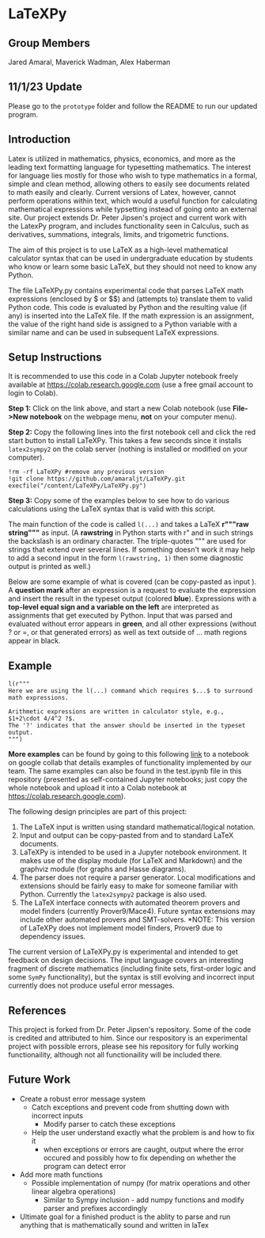 # LaTeXPy

## Group Members
Jared Amaral,  Maverick Wadman, Alex Haberman

## 11/1/23 Update
Please go to the ``prototype`` folder and follow the README to run our updated program.

## Introduction
Latex is utilized in mathematics, physics, economics, and more as the leading text formatting language for typesetting mathematics. The interest for language lies mostly for those who wish to type mathematics in a formal, simple and clean method, allowing others to easily see documents related to math easily and clearly. Current versions of Latex, however, cannot perform operations within text, which would a useful function for calculating mathematical expressions while typsetting instead of going onto an external site. Our project extends Dr. Peter Jipsen's project and current work with the LatexPy program, and includes functionality seen in Calculus, such as derivatives, summations, integrals, limits, and trigometric functions. 

The aim of this project is to use LaTeX as a high-level mathematical calculator syntax 
that can be used in undergraduate education by students who know or learn some basic LaTeX, 
but they should not need to know any Python.

The file LaTeXPy.py contains experimental code that parses LaTeX math expressions (enclosed 
by $ or $$) and (attempts to) translate them to valid Python code. This code is evaluated by 
Python and the resulting value (if any) is inserted into the LaTeX file. If the math expression
is an assignment, the value of the right hand side is assigned to a Python variable with
a similar name and can be used in subsequent LaTeX expressions.

## Setup Instructions
It is recommended to use this code in a Colab Jupyter notebook freely available at 
https://colab.research.google.com (use a free gmail account to login to Colab).

**Step 1:** Click on the link above, and start a new Colab notebook (use **File->New notebook** on the webpage menu, **not** on your computer menu).

**Step 2:** Copy the following lines into the first notebook cell and click the red start button to install LaTeXPy. This takes a few seconds since it installs `latex2sympy2` on the colab server (nothing is installed or modified on your computer).
```
!rm -rf LaTeXPy #remove any previous version
!git clone https://github.com/amaraljt/LaTeXPy.git
execfile("/content/LaTeXPy/LaTeXPy.py")
```
**Step 3:** Copy some of the examples below to see how to do various calculations using the LaTeX syntax that is valid with this script.

The main function of the code is called `l(...)` and takes a LaTeX **r"""raw string"""** as input. (A **rawstring** in Python starts with r" and in such strings the backslash is an ordinary character. The triple-quotes """ are used for strings that extend over several lines. If something doesn't work it may help to add a second input in the form `l(rawstring, 1)` then some diagnostic output is printed as well.)

Below are some example of what is covered (can be copy-pasted as input ). A **question mark** after an expression is a request to evaluate the expression and insert the result in the typeset output (colored **blue**). Expressions with a **top-level equal sign and a variable on the left** are interpreted as assignments that get executed by Python. Input that was parsed and evaluated without error appears in **green**, and all other expressions (without ? or =, or that generated errors) as well as text outside of $...$ math regions appear in black.

## Example
```
l(r"""
Here we are using the l(...) command which requires $...$ to surround math expressions.

Arithmetic expressions are written in calculator style, e.g., $1+2\cdot 4/4^2 ?$. 
The '?' indicates that the answer should be inserted in the typeset output.
""")
```

**More examples** can be found by going to this following [link](https://colab.research.google.com/drive/1Ngd4wNIEkw5jjAjwxavwV5PybXkWFRb0?usp=sharing) to a notebook on google collab that details examples of functionality implemented by our team. The same examples can also be found in the test.ipynb file in this repository (presented as self-contained Jupyter notebooks; just copy the whole notebook and upload it into a Colab notebook at https://colab.research.google.com).


The following design principles are part of this project:

1. The LaTeX input is written using standard mathematical/logical notation.
2. Input and output can be copy-pasted from and to standard LaTeX documents.
3. LaTeXPy is intended to be used in a Jupyter notebook environment. It makes use of the display module (for LaTeX and Markdown) and the graphviz module (for graphs and Hasse diagrams).
4. The parser does not require a parser generator. Local modifications and extensions should be fairly easy to make for someone familiar with Python. Currently the `latex2sympy2` package is also used.
5. The LaTeX interface connects with automated theorem provers and model finders (currently Prover9/Mace4). Future syntax extensions may include other automated provers and SMT-solvers. *NOTE: This version of LaTeXPy does not implement model finders, Prover9 due to dependency issues.

The current version of LaTeXPy.py is experimental and intended to get feedback on design decisions.
The input language covers an interesting fragment of discrete mathematics (including finite sets, first-order logic and some `SymPy` functionality), but the syntax is still evolving and incorrect input currently does not 
produce useful error messages.

## References
This project is forked from Dr. Peter Jipsen's repository. Some of the code is credited and attributed to him. Since our respository is an experimental project with possible errors, please see his repository for fully working functionaility, although not all functionaility will be included there.

## Future Work
* Create a robust error message system
    - Catch exceptions and prevent code from shutting down with incorrect inputs
       * Modify parser to catch these exceptions
    - Help the user understand exactly what the problem is and how to fix it
        * when exceptions or errors are caught, output where the error occured and possibly how to fix depending on whether the program can detect error
* Add more math functions
    - Possible implementation of numpy (for matrix operations and other linear algebra operations)
       * Similar to Sympy inclusion - add numpy functions and modify parser and prefixes accordingly 
* Ultimate goal for a finished product is the ablity to parse and run anything that is mathematically sound and written in laTex 

